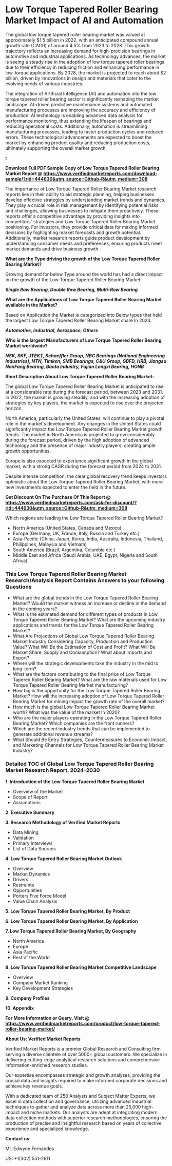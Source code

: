 <meta name="title" content="Global Low Torque Tapered Roller Bearing Market Impact of AI and Automation"><meta name="description" content="The global low torque tapered roller bearing market was valued at approximately $1.5 billion in 2022, with an anticipated compound annual growth rate (CAGR) of around "><meta name="title" content="Low Torque Tapered Roller Bearing Market Size, Share, Scope, Trends, Growth, Opportunities, Analysis, Forecast"><h1>Low Torque Tapered Roller Bearing Market Impact of AI and Automation</h1><p>The global low torque tapered roller bearing market was valued at approximately $1.5 billion in 2022, with an anticipated compound annual growth rate (CAGR) of around 4.5% from 2023 to 2028. This growth trajectory reflects an increasing demand for high-precision bearings in automotive and industrial applications. As technology advances, the market is seeing a steady rise in the adoption of low torque tapered roller bearings due to their efficiency in reducing friction and enhancing performance in low-torque applications. By 2028, the market is projected to reach about $2 billion, driven by innovations in design and materials that cater to the evolving needs of various industries.</p><p>The integration of Artificial Intelligence (AI) and automation into the low torque tapered roller bearing sector is significantly reshaping the market landscape. AI-driven predictive maintenance systems and automated manufacturing processes are improving the accuracy and efficiency of production. AI technology is enabling advanced data analysis for performance monitoring, thus extending the lifespan of bearings and reducing operational costs. Additionally, automation is streamlining manufacturing processes, leading to faster production cycles and reduced errors. These technological advancements are expected to boost the market by enhancing product quality and reducing production costs, ultimately supporting the overall market growth.</p>t</p><p id="" class=""><strong>Download Full PDF Sample Copy of Low Torque Tapered Roller Bearing Market Report @ <a href="https://www.verifiedmarketreports.com/download-sample/?rid=444630&utm_source=Github-R&utm_medium=308" target="_blank">https://www.verifiedmarketreports.com/download-sample/?rid=444630&utm_source=Github-R&utm_medium=308</a></strong></p><p>The importance of&nbsp;Low Torque Tapered Roller Bearing Market research reports lies in their ability to aid strategic planning, helping businesses develop effective strategies by understanding market trends and dynamics. They play a crucial role in risk management by identifying potential risks and challenges, allowing businesses to mitigate them proactively. These reports offer a competitive advantage by providing insights into competitors' strategies and Low Torque Tapered Roller Bearing Market positioning. For investors, they provide critical data for making informed decisions by highlighting market forecasts and growth potential. Additionally, market research reports guide product development by understanding consumer needs and preferences, ensuring products meet market demands and drive business growth.</p><p><strong>What are the&nbsp;Type driving the growth of the Low Torque Tapered Roller Bearing Market?</strong></p><p id="" class="">Growing demand for below Type around the world has had a direct impact on the growth of the Low Torque Tapered Roller Bearing Market:</p><em><strong>Single Row Bearing, Double Row Bearing, Multi-Row Bearing</strong></em></p><strong>What are the&nbsp;Applications&nbsp;of Low Torque Tapered Roller Bearing Market available in the Market?</strong></p><p id="" class="">Based on Application the Market is categorized into Below types that held the largest Low Torque Tapered Roller Bearing Market share In 2024.</p><em><strong>Automotive, Industrial, Aerospace, Others</strong></em></p><strong>Who is the largest Manufacturers of Low Torque Tapered Roller Bearing Market worldwide?</strong></p><p><em><strong>NSK, SKF, JTEKT, Schaeffler Group, NBC Bearings (National Engineering Industries), NTN, Timken, SMB Bearings, C&U Group, GBFD, HRB, Jiangsu NanFang Bearing, Baota Industry, Fujian Longxi Bearing, HONB</strong></em></p><p id="" class=""><strong>Short Description About Low Torque Tapered Roller Bearing Market:</strong></p><p>The global Low Torque Tapered Roller Bearing Market is anticipated to rise at a considerable rate during the forecast period, between 2023 and 2031. In 2022, the market is growing steadily, and with the increasing adoption of strategies by key players, the market is expected to rise over the projected horizon.</p><p>North America, particularly the United States, will continue to play a pivotal role in the market's development. Any changes in the United States could significantly impact the Low Torque Tapered Roller Bearing Market growth trends. The market in North America is projected to grow considerably during the forecast period, driven by the high adoption of advanced technology and the presence of major industry players, creating ample growth opportunities.</p><p>Europe is also expected to experience significant growth in the global market, with a strong CAGR during the forecast period from 2024 to 2031.</p><p>Despite intense competition, the clear global recovery trend keeps investors optimistic about the Low Torque Tapered Roller Bearing Market, with more new investments expected to enter the field in the future.</p><p id="" class=""><strong>Get Discount On The Purchase Of This Report @ <a href="https://www.verifiedmarketreports.com/ask-for-discount/?rid=444630&utm_source=Github-R&utm_medium=308" target="_blank">https://www.verifiedmarketreports.com/ask-for-discount/?rid=444630&utm_source=Github-R&utm_medium=308</a></strong></p>Which regions are leading the Low Torque Tapered Roller Bearing Market?</p><ul><li>North America (United States, Canada and Mexico)</li><li>Europe (Germany, UK, France, Italy, Russia and Turkey etc.)</li><li>Asia-Pacific (China, Japan, Korea, India, Australia, Indonesia, Thailand, Philippines, Malaysia and Vietnam)</li><li>South America (Brazil, Argentina, Columbia etc.)</li><li>Middle East and Africa (Saudi Arabia, UAE, Egypt, Nigeria and South Africa)</li></ul><h3 id="" class="">This Low Torque Tapered Roller Bearing Market Research/Analysis Report Contains Answers to your following Questions</h3><ul><li>What are the global trends in the Low Torque Tapered Roller Bearing Market? Would the market witness an increase or decline in the demand in the coming years?</li><li>What is the estimated demand for different types of products in Low Torque Tapered Roller Bearing Market? What are the upcoming industry applications and trends for the Low Torque Tapered Roller Bearing Market?</li><li>What Are Projections of Global Low Torque Tapered Roller Bearing Market Industry Considering Capacity, Production and Production Value? What Will Be the Estimation of Cost and Profit? What Will Be Market Share, Supply and Consumption? What about imports and Export?</li><li>Where will the strategic developments take the industry in the mid to long-term?</li><li>What are the factors contributing to the final price of Low Torque Tapered Roller Bearing Market? What are the raw materials used for Low Torque Tapered Roller Bearing Market manufacturing?</li><li>How big is the opportunity for the Low Torque Tapered Roller Bearing Market? How will the increasing adoption of Low Torque Tapered Roller Bearing Market for mining impact the growth rate of the overall market?</li><li>How much is the global Low Torque Tapered Roller Bearing Market worth? What was the value of the market In 2020?</li><li>Who are the major players operating in the Low Torque Tapered Roller Bearing Market? Which companies are the front runners?</li><li>Which are the recent industry trends that can be implemented to generate additional revenue streams?</li><li>What Should Be Entry Strategies, Countermeasures to Economic Impact, and Marketing Channels for Low Torque Tapered Roller Bearing Market Industry?</li></ul><h3 id="" class="">Detailed TOC of Global Low Torque Tapered Roller Bearing Market Research Report, 2024-2030</h3><p id="" class=""><strong>1. Introduction of the Low Torque Tapered Roller Bearing Market</strong></p><ul><li>Overview of the Market</li><li>Scope of Report</li><li>Assumptions</li></ul><p id="" class=""><strong>2. Executive Summary</strong></p><p id="" class=""><strong>3. Research Methodology of Verified Market Reports</strong></p><ul><li>Data Mining</li><li>Validation</li><li>Primary Interviews</li><li>List of Data Sources</li></ul><p id="" class=""><strong>4. Low Torque Tapered Roller Bearing Market Outlook</strong></p><ul><li>Overview</li><li>Market Dynamics</li><li>Drivers</li><li>Restraints</li><li>Opportunities</li><li>Porters Five Force Model</li><li>Value Chain Analysis</li></ul><p id="" class=""><strong>5. Low Torque Tapered Roller Bearing Market, By Product</strong></p><p id="" class=""><strong>6. Low Torque Tapered Roller Bearing Market, By Application</strong></p><p id="" class=""><strong>7. Low Torque Tapered Roller Bearing Market, By Geography</strong></p><ul><li>North America</li><li>Europe</li><li>Asia Pacific</li><li>Rest of the World</li></ul><p id="" class=""><strong>8. Low Torque Tapered Roller Bearing Market Competitive Landscape</strong></p><ul><li>Overview</li><li>Company Market Ranking</li><li>Key Development Strategies</li></ul><p id="" class=""><strong>9. Company Profiles</strong></p><p id="" class=""><strong>10. Appendix</strong></p><p id="" class=""><strong>For More Information or Query, Visit @ <a href="https://www.verifiedmarketreports.com/product/low-torque-tapered-roller-bearing-market/" target="_blank">https://www.verifiedmarketreports.com/product/low-torque-tapered-roller-bearing-market/</a></strong></p><p id="" class=""><strong>About Us: Verified Market Reports</strong></p><p id="" class="">Verified Market Reports is a premier Global Research and Consulting firm serving a diverse clientele of over 5000+ global customers. We specialize in delivering cutting-edge analytical research solutions and comprehensive information-enriched research studies.</p><p id="" class="">Our expertise encompasses strategic and growth analyses, providing the crucial data and insights required to make informed corporate decisions and achieve key revenue goals.</p><p id="" class="">With a dedicated team of 250 Analysts and Subject Matter Experts, we excel in data collection and governance, utilizing advanced industrial techniques to gather and analyze data across more than 25,000 high-impact and niche markets. Our analysts are adept at integrating modern data collection methods with superior research methodologies, ensuring the production of precise and insightful research based on years of collective experience and specialized knowledge.</p><p id="" class=""><strong>Contact us:</strong></p><p id="" class="">Mr. Edwyne Fernandes</p><p id="" class="">US: +1(302) 551-2611</p>